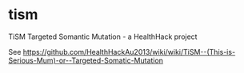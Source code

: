 tism
====

TiSM Targeted Somantic Mutation - a HealthHack project

See https://github.com/HealthHackAu2013/wiki/wiki/TiSM--(This-is-Serious-Mum)-or--Targeted-Somatic-Mutation
